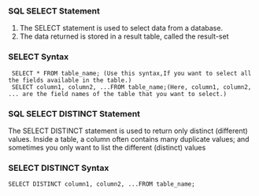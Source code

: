 ### SQL SELECT Statement
1)  The SELECT statement is used to select data from a database.
2)  The data returned is stored in a result table, called the result-set
### SELECT Syntax  
     SELECT * FROM table_name; (Use this syntax,If you want to select all the fields available in the table.)
     SELECT column1, column2, ...FROM table_name;(Here, column1, column2, ... are the field names of the table that you want to select.)
### SQL SELECT DISTINCT Statement 
The SELECT DISTINCT statement is used to return only distinct (different) values.
Inside a table, a column often contains many duplicate values; and sometimes you only want to list the different (distinct) values
### SELECT DISTINCT Syntax
    SELECT DISTINCT column1, column2, ...FROM table_name;

